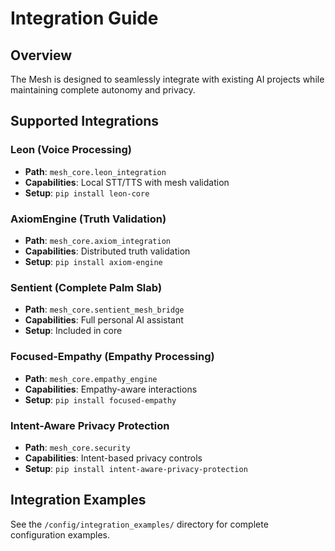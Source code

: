 # Integration Guide

## Overview
The Mesh is designed to seamlessly integrate with existing AI projects while maintaining complete autonomy and privacy.

## Supported Integrations

### Leon (Voice Processing)
- **Path**: `mesh_core.leon_integration`
- **Capabilities**: Local STT/TTS with mesh validation
- **Setup**: `pip install leon-core`

### AxiomEngine (Truth Validation)
- **Path**: `mesh_core.axiom_integration` 
- **Capabilities**: Distributed truth validation
- **Setup**: `pip install axiom-engine`

### Sentient (Complete Palm Slab)
- **Path**: `mesh_core.sentient_mesh_bridge`
- **Capabilities**: Full personal AI assistant
- **Setup**: Included in core

### Focused-Empathy (Empathy Processing)
- **Path**: `mesh_core.empathy_engine`
- **Capabilities**: Empathy-aware interactions
- **Setup**: `pip install focused-empathy`

### Intent-Aware Privacy Protection
- **Path**: `mesh_core.security`
- **Capabilities**: Intent-based privacy controls
- **Setup**: `pip install intent-aware-privacy-protection`

## Integration Examples

See the `/config/integration_examples/` directory for complete configuration examples.
